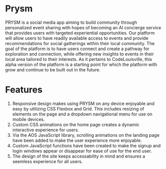 # Prysm
PRYSM is a social media app aiming to build community through personalized event sharing with hopes of becoming an AI concierge service that provides users with targeted experiential opportunities. Our platform will allow users to have readily available access to events and provide recommendations for social gatherings within their local community. The goal of the platform is to have users connect and create a pathway for exploration and connection, while offering new insights to events in their local area tailored to their interests. As it pertains to CodeLouisville, this alpha version of the platform is a starting point for which the platform with grow and continue to be built out in the future. 

# Features
1. Responsive design makes using PRYSM on any device enjoyable and easy by utilizing CSS Flexbox and Grid. This includes resizing of elements on the page and a dropdown navigational menu for use on mobile devices. 
2. Custom CSS animations on the home page creates a dynamic interactive experience for users. 
3. Via the AOS JavaScript library, scrolling animations on the landing page have been added to make the user experience more enjoyable. 
4. Custom JavaScript functions have been created to make the signup and login windows appear or disappear for ease of use for the end user.
5. The design of the site keeps accessability in mind and ensures a seemless experience for all users. 
